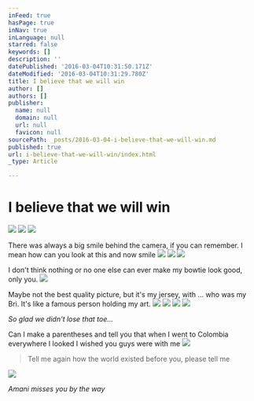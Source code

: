 ```yaml
---
inFeed: true
hasPage: true
inNav: true
inLanguage: null
starred: false
keywords: []
description: ''
datePublished: '2016-03-04T10:31:50.171Z'
dateModified: '2016-03-04T10:31:29.780Z'
title: I believe that we will win
author: []
authors: []
publisher:
  name: null
  domain: null
  url: null
  favicon: null
sourcePath: _posts/2016-03-04-i-believe-that-we-will-win.md
published: true
url: i-believe-that-we-will-win/index.html
_type: Article

---
```

# I believe that we will win
![](https://the-grid-user-content.s3-us-west-2.amazonaws.com/8052d2d8-59ac-419e-a0b8-824d81c1e1be.jpg)
![](https://the-grid-user-content.s3-us-west-2.amazonaws.com/a076afd9-27ce-407a-ad11-7ee2d02ab484.jpg)
![](https://the-grid-user-content.s3-us-west-2.amazonaws.com/9c1fab87-f186-449a-a1a3-db65fe20e8ab.jpg)

There was always a big smile behind the camera, if you can remember. I mean how can you look at this and now smile
![](https://the-grid-user-content.s3-us-west-2.amazonaws.com/95e82bb9-4b7f-4e39-8acf-4572629b60a4.jpg)
![](https://the-grid-user-content.s3-us-west-2.amazonaws.com/7488f22f-7baf-46b0-a959-1be8264691fd.jpg)
![](https://the-grid-user-content.s3-us-west-2.amazonaws.com/b4ad2457-ed84-415e-9dd1-b9ff827a220e.jpg)

I don't think nothing or no one else can ever make my bowtie look good, only you.
![](https://the-grid-user-content.s3-us-west-2.amazonaws.com/be8bef15-732f-452f-8d6f-c71e56fd7a70.jpg)

Maybe not the best quality picture, but it's my jersey, with ... who was my Bri. It's like a famous person holding my art.
![](https://the-grid-user-content.s3-us-west-2.amazonaws.com/46ab4898-fab3-438d-9ca4-87e100230494.jpg)
![](https://the-grid-user-content.s3-us-west-2.amazonaws.com/8c78c577-6de6-4b43-9976-2294082405eb.jpg)
![](https://the-grid-user-content.s3-us-west-2.amazonaws.com/147bdf0d-e305-4fe7-b3a2-848939f18027.jpg)
![](https://the-grid-user-content.s3-us-west-2.amazonaws.com/dc8e1435-fe9d-4c2f-8a95-2069e3c66111.jpg)

_So glad we didn't lose that toe..._

Can I make a parentheses and tell you that when I went to Colombia everywhere I looked I wished you guys were with me
![](https://the-grid-user-content.s3-us-west-2.amazonaws.com/ce4a2ff0-e9cd-4269-9a51-8bdf313c2c28.jpg)

> Tell me again how the world existed before you, please tell me
> 
> 

![](https://the-grid-user-content.s3-us-west-2.amazonaws.com/447c2e36-650e-4f4d-b678-cfb5acfaa9d2.jpg)

_Amani misses you by the way_